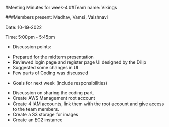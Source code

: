 #Meeting Minutes for week-4
##Team name: Vikings

###Members present: Madhav, Vamsi, Vaishnavi

Date: 10-19-2022

Time: 5:00pm - 5:45pm

* Discussion points:
- Prepared for the midterm presentation
- Reviewed login page and register page UI designed by the Dilip
- Suggested some changes in UI
- Few parts of Coding was discussed

* Goals for next week (include responsibilities)

- Discussion on sharing the coding part.
- Create AWS Management root account
- Create 4 IAM accounts, link them with the root account and give access to the team members.
- Create a S3 storage for images
- Create an EC2 instance
